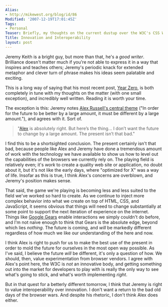 ```yaml
---
Alias:
- http://mikewest.org/blog/id/86
Modified: '2007-12-19T17:01:45Z'
Tags:
- Personal
Teaser: Briefly, my thoughts on the current dustup over the W3C's CSS Working Group.
Title: Innovation and Interoperability
layout: post
---
```

Jeremy Keith is a bright guy, but more than that, he's a _good writer_.  Brilliance doesn't matter much if you're not able to express it in a way that inspires and teaches others; Jeremy's periodic knack for extended metaphor and clever turn of phrase makes his ideas seem palatable and exciting.

This is a long way of saying that his most recent post, [Year Zero][], is both completely in tune with my thoughts on the matter (with one small exception), and incredibly well written.  Reading it is worth your time.

The exception is this: Jeremy notes [Alex Russell's central theme][alex] ("In order for the future to be better by a large amount, it must be different by a large amount."), and agrees with it.  Sort of.

>    "[Alex] is absolutely right. But here’s the thing... I don’t want the
>    future to change by a large amount. The present isn’t that bad."

I find this to be a shortsighted conclusion.  The present certainly isn't that bad, because people like Alex and Jeremy have done a tremendous amount of work with the technology we have available to show us how to level out the capabilities of the browsers we currently rely on.  The playing field is relatively even; it's _work_ to create a quality web site or application, no doubt about it, but it's not like the early days, where "optimized for X" was a way of life.  Insofar as this is true, I think Alex's concerns are overblown, and Jeremy's position makes sense.

That said, the game we're playing is becoming less and less suited to the field we've worked so hard to create.  As we continue to inject more complex behavior into what we create on top of HTML, CSS, and JavaScript, it seems obvious that things will need to change substantially at some point to support the next iteration of experience on the internet.  Things like [Google Gears][] enable interactions we simply couldn't do before, and I'm not naïve enough to think that Gears is the absolute edge, beyond which lies _nothing_.  The future is coming, and _will_ be markedly different regardless of how much we like our understanding of the here and now.

I think Alex is right to push for us to make the best use of the present in order to mold the future for ourselves in the most open way possible.  As I've said, I believe the future _will_ be different, it's only a question of how.  We should, then, value experimentation from browser vendors.  I agree with Alex's point here, the W3C is _not_ an innovative body, and getting something out into the market for developers to play with is really the only way to see what's going to stick, and what's worth implementing _right_.

But in that quest for a betterly different tomorrow, I think that Jeremy is right to value interoperability over innovation.  I don't want a return to the bad old days of the browser wars.  And despite his rhetoric, I don't think Alex does either.

[Year Zero]: http://adactio.com/journal/1393/ "Jeremy Keith: 'Year Zero'"
[alex]: http://alex.dojotoolkit.org/?p=642 "Alex Russell: 'The W3c Cannot Save Us'"
[Google Gears]: http://gears.google.com/ "Google Gears: Enabling Offline Web Applications"